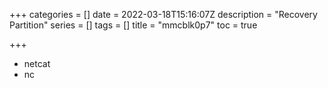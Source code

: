 +++
categories = []
date = 2022-03-18T15:16:07Z
description = "Recovery Partition"
series = []
tags = []
title = "mmcblk0p7"
toc = true

+++

* netcat
* nc